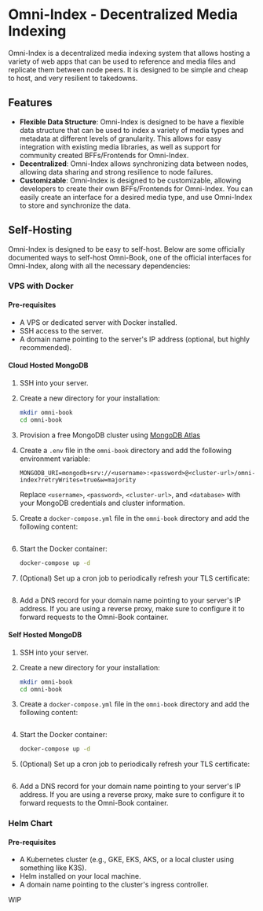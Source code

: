 # Omni-Index - Decentralized Media Indexing

Omni-Index is a decentralized media indexing system that allows hosting a variety of web apps that can be used to reference and media files and replicate them between node peers. It is designed to be simple and cheap to host, and very resilient to takedowns.

## Features

- **Flexible Data Structure**: Omni-Index is designed to be have a flexible data structure that can be used to index a variety of media types and metadata at different levels of granularity. This allows for easy integration with existing media libraries, as well as support for community created BFFs/Frontends for Omni-Index.
- **Decentralized**: Omni-Index allows synchronizing data between nodes, allowing data sharing and strong resilience to node failures.
- **Customizable**: Omni-Index is designed to be customizable, allowing developers to create their own BFFs/Frontends for Omni-Index. You can easily create an interface for a desired media type, and use Omni-Index to store and synchronize the data.

## Self-Hosting

Omni-Index is designed to be easy to self-host. Below are some officially documented ways to self-host Omni-Book, one of the official interfaces for Omni-Index, along with all the necessary dependencies:

### VPS with Docker

#### Pre-requisites

- A VPS or dedicated server with Docker installed.
- SSH access to the server.
- A domain name pointing to the server's IP address (optional, but highly recommended).

#### Cloud Hosted MongoDB

1. SSH into your server.
2. Create a new directory for your installation:
   ```bash
   mkdir omni-book
   cd omni-book
   ```
3. Provision a free MongoDB cluster using [MongoDB Atlas](https://cloud.mongodb.com/)
4. Create a `.env` file in the `omni-book` directory and add the following environment variable:
   ```env
   MONGODB_URI=mongodb+srv://<username>:<password>@<cluster-url>/omni-index?retryWrites=true&w=majority
   ```
   Replace `<username>`, `<password>`, `<cluster-url>`, and `<database>` with your MongoDB credentials and cluster information.
5. Create a `docker-compose.yml` file in the `omni-book` directory and add the following content:

   ```yaml

   ```

6. Start the Docker container:
   ```bash
   docker-compose up -d
   ```
7. (Optional) Set up a cron job to periodically refresh your TLS certificate:

   ```bash

   ```

8. Add a DNS record for your domain name pointing to your server's IP address. If you are using a reverse proxy, make sure to configure it to forward requests to the Omni-Book container.

#### Self Hosted MongoDB

1. SSH into your server.
2. Create a new directory for your installation:
   ```bash
   mkdir omni-book
   cd omni-book
   ```
3. Create a `docker-compose.yml` file in the `omni-book` directory and add the following content:

   ```yaml

   ```

4. Start the Docker container:
   ```bash
   docker-compose up -d
   ```
5. (Optional) Set up a cron job to periodically refresh your TLS certificate:

   ```bash

   ```

6. Add a DNS record for your domain name pointing to your server's IP address. If you are using a reverse proxy, make sure to configure it to forward requests to the Omni-Book container.

### Helm Chart

#### Pre-requisites

- A Kubernetes cluster (e.g., GKE, EKS, AKS, or a local cluster using something like K3S).
- Helm installed on your local machine.
- A domain name pointing to the cluster's ingress controller.

WIP

